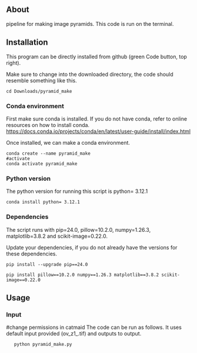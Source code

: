 
## About
pipeline for making image pyramids.
This code is run on the terminal.

## Installation
This program can be directly installed from github (green Code button, top right).

Make sure to change into the downloaded directory, the code should resemble something like this.

```bash=
cd Downloads/pyramid_make
```

### Conda environment
First make sure conda is installed. If you do not have conda, refer to online resources on how to install conda.
https://docs.conda.io/projects/conda/en/latest/user-guide/install/index.html

Once installed, we can make a conda environment.

```bash=
conda create --name pyramid_make
#activate
conda activate pyramid_make
```

### Python version
The python version for running this script is python= 3.12.1 
```bash=
conda install python= 3.12.1 
```

### Dependencies
The script runs with pip=24.0, pillow=10.2.0, numpy=1.26.3, matplotlib=3.8.2 and scikit-image=0.22.0.

Update your dependencies, if you do not already have the versions for these dependencies.

```bash=
pip install --upgrade pip==24.0

pip install pillow==10.2.0 numpy==1.26.3 matplotlib==3.8.2 scikit-image==0.22.0
```

## Usage
### Input
#change permissions in catmaid
The code can be run as follows. It uses default input provided (ov_z1_.tif) and outputs to output.
```bash=
   python pyramid_make.py
```

